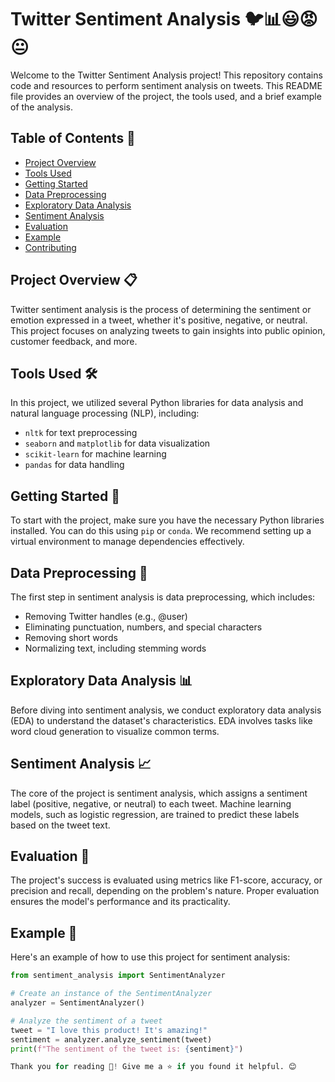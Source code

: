 # Twitter Sentiment Analysis 🐦📊😃😡😐

Welcome to the Twitter Sentiment Analysis project! This repository contains code and resources to perform sentiment analysis on tweets. This README file provides an overview of the project, the tools used, and a brief example of the analysis.

## Table of Contents 📜

- [Project Overview](#project-overview)
- [Tools Used](#tools-used)
- [Getting Started](#getting-started)
- [Data Preprocessing](#data-preprocessing)
- [Exploratory Data Analysis](#exploratory-data-analysis)
- [Sentiment Analysis](#sentiment-analysis)
- [Evaluation](#evaluation)
- [Example](#example)
- [Contributing](#contributing)

## Project Overview 📋

Twitter sentiment analysis is the process of determining the sentiment or emotion expressed in a tweet, whether it's positive, negative, or neutral. This project focuses on analyzing tweets to gain insights into public opinion, customer feedback, and more.

## Tools Used 🛠️

In this project, we utilized several Python libraries for data analysis and natural language processing (NLP), including:
- `nltk` for text preprocessing
- `seaborn` and `matplotlib` for data visualization
- `scikit-learn` for machine learning
- `pandas` for data handling

## Getting Started 🚀

To start with the project, make sure you have the necessary Python libraries installed. You can do this using `pip` or `conda`. We recommend setting up a virtual environment to manage dependencies effectively.

## Data Preprocessing 📝

The first step in sentiment analysis is data preprocessing, which includes:
- Removing Twitter handles (e.g., @user)
- Eliminating punctuation, numbers, and special characters
- Removing short words
- Normalizing text, including stemming words

## Exploratory Data Analysis 📊

Before diving into sentiment analysis, we conduct exploratory data analysis (EDA) to understand the dataset's characteristics. EDA involves tasks like word cloud generation to visualize common terms.

## Sentiment Analysis 📈

The core of the project is sentiment analysis, which assigns a sentiment label (positive, negative, or neutral) to each tweet. Machine learning models, such as logistic regression, are trained to predict these labels based on the tweet text.

## Evaluation 📏

The project's success is evaluated using metrics like F1-score, accuracy, or precision and recall, depending on the problem's nature. Proper evaluation ensures the model's performance and its practicality.

## Example 📝

Here's an example of how to use this project for sentiment analysis:

```python
from sentiment_analysis import SentimentAnalyzer

# Create an instance of the SentimentAnalyzer
analyzer = SentimentAnalyzer()

# Analyze the sentiment of a tweet
tweet = "I love this product! It's amazing!"
sentiment = analyzer.analyze_sentiment(tweet)
print(f"The sentiment of the tweet is: {sentiment}")

Thank you for reading 🙏! Give me a ⭐ if you found it helpful. 😊
